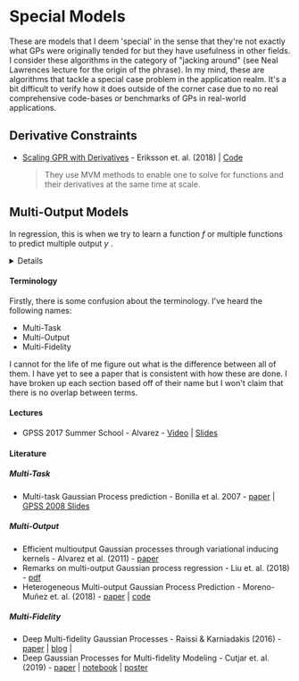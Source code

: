 # Special Models

These are models that I deem 'special' in the sense that they're not exactly what GPs were originally tended for but they have usefulness in other fields. I consider these algorithms in the category of "jacking around" (see Neal Lawrences lecture for the origin of the phrase). In my mind, these are algorithms that tackle a special case problem in the application realm. It's a bit difficult to verify how it does outside of the corner case due to no real comprehensive code-bases or benchmarks of GPs in real-world applications. 

## Derivative Constraints

* [Scaling GPR with Derivatives](https://arxiv.org/abs/1810.12283) - Eriksson et. al. (2018) | [Code]()
  
  > They use MVM methods to enable one to solve for functions and their derivatives at the same time at scale.

## Multi-Output Models 

In regression, this is when we try to learn a function $f$ or multiple functions to predict multiple output $y$ .

<details>
Concretly, we are trying to predict $y\in \mathbb{R}^{N\times P}$ where $N$ is the number of samples and $P$ is the number of outputs.
</details>

#### Terminology 

Firstly, there is some confusion about the terminology. I've heard the following names:

* Multi-Task 
* Multi-Output 
* Multi-Fidelity 

I cannot for the life of me figure out what is the difference between all of them. I have yet to see a paper that is consistent with how these are done. I have broken up each section based off of their name but I won't claim that there is no overlap between terms.


#### Lectures

* GPSS 2017 Summer School - Alvarez - [Video](https://youtu.be/ttgUJtVJthA) | [Slides](http://gpss.cc/gpss17/slides/multipleOutputGPs.pdf)

#### Literature

##### Multi-Task

* Multi-task Gaussian Process prediction - Bonilla et al. 2007 - [paper](https://papers.nips.cc/paper/3189-multi-task-gaussian-process-prediction) | [GPSS 2008 Slides](http://gpss.cc/bark08/slides/3%20williams.pdf)

##### Multi-Output

* Efficient multioutput Gaussian processes through variational inducing kernels - Alvarez et al. (2011) - [paper](http://proceedings.mlr.press/v9/alvarez10a.html) 
* Remarks on multi-output Gaussian process regression - Liu et. al. (2018) - [pdf](http://memetic-computing.org/publication/journal/MOGP_Remarks.pdf)
* Heterogeneous Multi-output Gaussian Process Prediction - Moreno-Muñez et. al. (2018) - [paper](https://arxiv.org/abs/1805.07633) | [code](https://github.com/pmorenoz/HetMOGP)

##### Multi-Fidelity

* Deep Multi-fidelity Gaussian Processes - Raissi & Karniadakis (2016) - [paper](https://arxiv.org/abs/1604.07484) | [blog](https://maziarraissi.github.io/research/4_multifidelity_modeling/) | 
* Deep Gaussian Processes for Multi-fidelity Modeling - Cutjar et. al. (2019) - [paper](https://arxiv.org/abs/1903.07320) | [notebook](https://github.com/amzn/emukit/tree/master/emukit/examples/multi_fidelity_dgp) | [poster](http://kurtcutajar.com/pres/bdl_poster.pdf)